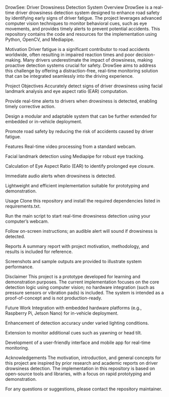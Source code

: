 DrowSee: Driver Drowsiness Detection System
Overview
DrowSee is a real-time driver drowsiness detection system designed to enhance road safety by identifying early signs of driver fatigue. The project leverages advanced computer vision techniques to monitor behavioral cues, such as eye movements, and provides timely alerts to prevent potential accidents. This repository contains the code and resources for the implementation using Python, OpenCV, and Mediapipe.

Motivation
Driver fatigue is a significant contributor to road accidents worldwide, often resulting in impaired reaction times and poor decision-making. Many drivers underestimate the impact of drowsiness, making proactive detection systems crucial for safety. DrowSee aims to address this challenge by offering a distraction-free, real-time monitoring solution that can be integrated seamlessly into the driving experience.

Project Objectives
Accurately detect signs of driver drowsiness using facial landmark analysis and eye aspect ratio (EAR) computation.

Provide real-time alerts to drivers when drowsiness is detected, enabling timely corrective action.

Design a modular and adaptable system that can be further extended for embedded or in-vehicle deployment.

Promote road safety by reducing the risk of accidents caused by driver fatigue.

Features
Real-time video processing from a standard webcam.

Facial landmark detection using Mediapipe for robust eye tracking.

Calculation of Eye Aspect Ratio (EAR) to identify prolonged eye closure.

Immediate audio alerts when drowsiness is detected.

Lightweight and efficient implementation suitable for prototyping and demonstration.

Usage
Clone this repository and install the required dependencies listed in requirements.txt.

Run the main script to start real-time drowsiness detection using your computer’s webcam.

Follow on-screen instructions; an audible alert will sound if drowsiness is detected.

Reports
A summary report with project motivation, methodology, and results is included for reference.

Screenshots and sample outputs are provided to illustrate system performance.

Disclaimer
This project is a prototype developed for learning and demonstration purposes. The current implementation focuses on the core detection logic using computer vision; no hardware integration (such as pressure sensors or vibration pads) is included. The system is intended as a proof-of-concept and is not production-ready.

Future Work
Integration with embedded hardware platforms (e.g., Raspberry Pi, Jetson Nano) for in-vehicle deployment.

Enhancement of detection accuracy under varied lighting conditions.

Extension to monitor additional cues such as yawning or head tilt.

Development of a user-friendly interface and mobile app for real-time monitoring.

Acknowledgements
The motivation, introduction, and general concepts for this project are inspired by prior research and academic reports on driver drowsiness detection. The implementation in this repository is based on open-source tools and libraries, with a focus on rapid prototyping and demonstration.

For any questions or suggestions, please contact the repository maintainer.
